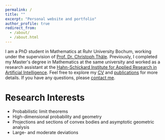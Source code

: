```yaml
---
permalink: /
title: ""
excerpt: "Personal website and portfolio"
author_profile: true
redirect_from: 
  - /about/
  - /about.html
---
```


I am a PhD student in Mathematics at Ruhr University Bochum, working under the supervision of [Prof. Dr. Christoph Thäle](https://sites.google.com/view/christophthaele). Previously, I completed my Master's degree in Mathematics at the same university and worked as a research assistant at the [Hahn-Schickard Institute for Applied Research in Artificial Intelligence](https://www.hahn-schickard.de/forschung-entwicklung/kuenstliche-intelligenz). Feel free to explore my [CV](/cv/) and [publications](/publications/) for more details. If you have any questions, please [contact me](/contact/).

# Research Interests
- Probabilistic limit theorems
- High-dimensional probability and geometry
- Projections and sections of convex bodies and asymptotic geometric analysis
- Large- and moderate deviations



